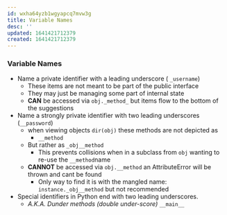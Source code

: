 ```yaml
---
id: wxha64yzb1wgyapcq7mvw3g
title: Variable Names
desc: ''
updated: 1641421712379
created: 1641421712379
---
```



### Variable Names

- Name a private identifier with a leading underscore ( `_username`)
  - These items are not meant to be part of the public interface
  - They may just be managing some part of internal state
  - **CAN** be accessed via `obj._method_` but items flow to the bottom of the suggestions
- Name a strongly private identifier with two leading underscores (`__password`)
  - when viewing objects `dir(obj)` these methods are not depicted as
    - `__method`
  - But rather as `_obj__method`
    - This prevents collisions when in a subclass from `obj` wanting to re-use the `__method`name
  - **CANNOT** be accessed via `obj.__method` an AttributeError will be thrown and cant be found
    - Only way to find it is with the mangled name: `instance._obj__method` but not recommended
- Special identifiers in Python end with two leading underscores.
  - _A.K.A. Dunder methods (double under-score)_ `__main__`
